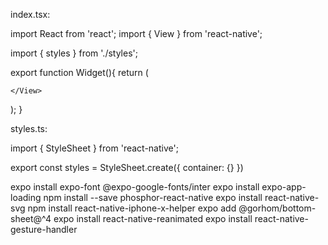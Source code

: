 index.tsx:

import React from 'react';
import { View } from 'react-native';

import { styles } from './styles';

export function Widget(){
  return (
    <View style={styles.container}>
      
    </View>
  );
}


styles.ts:

import { StyleSheet } from 'react-native';

export const styles = StyleSheet.create({
  container: {}
})

expo install expo-font @expo-google-fonts/inter
expo install expo-app-loading
npm install --save phosphor-react-native
expo install react-native-svg
npm install react-native-iphone-x-helper
expo add @gorhom/bottom-sheet@^4
expo install react-native-reanimated 
expo install react-native-gesture-handler

